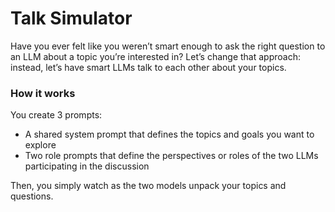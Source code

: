 # Talk Simulator

Have you ever felt like you weren’t smart enough to ask the right question to an LLM about a topic you’re interested in? Let’s change that approach: instead, let’s have smart LLMs talk to each other about your topics.

### How it works

You create 3 prompts:
- A shared system prompt that defines the topics and goals you want to explore
- Two role prompts that define the perspectives or roles of the two LLMs participating in the discussion

Then, you simply watch as the two models unpack your topics and questions.
